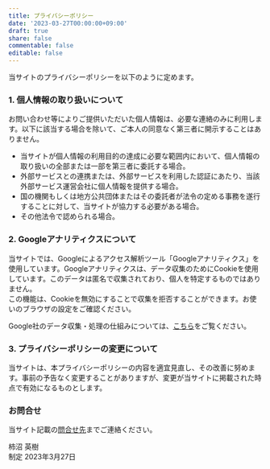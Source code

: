 ```yaml
---
title: プライバシーポリシー
date: '2023-03-27T00:00:00+09:00'
draft: true
share: false
commentable: false
editable: false
---
```


当サイトのプライバシーポリシーを以下のように定めます。

### 1. 個人情報の取り扱いについて
お問い合わせ等によりご提供いただいた個人情報は、必要な連絡のみに利用します。以下に該当する場合を除いて、ご本人の同意なく第三者に開示することはありません。
* 当サイトが個人情報の利用目的の達成に必要な範囲内において、個人情報の取り扱いの全部または一部を第三者に委託する場合。
* 外部サービスとの連携または、外部サービスを利用した認証にあたり、当該外部サービス運営会社に個人情報を提供する場合。
* 国の機関もしくは地方公共団体またはその委託者が法令の定める事務を遂行することに対して、当サイトが協力する必要がある場合。
* その他法令で認められる場合。

### 2. Googleアナリティクスについて
当サイトでは、Googleによるアクセス解析ツール「Googleアナリティクス」を使用しています。Googleアナリティクスは、データ収集のためにCookieを使用しています。このデータは匿名で収集されており、個人を特定するものではありません。\
この機能は、Cookieを無効にすることで収集を拒否することができます。お使いのブラウザの設定をご確認ください。

Google社のデータ収集・処理の仕組みについては、<a rel="noopener" href="http://www.google.com/intl/ja/policies/privacy/partners/" target="_blank">こちら</a>をご覧ください。

### 3. プライバシーポリシーの変更について
当サイトは、本プライバシーポリシーの内容を適宜見直し、その改善に努めます。事前の予告なく変更することがありますが、変更が当サイトに掲載された時点で有効になるものとします。

### お問合せ
当サイト記載の<a href="/#contact">問合せ先</a>までご連絡ください。

柿沼 英樹\
制定 2023年3月27日


